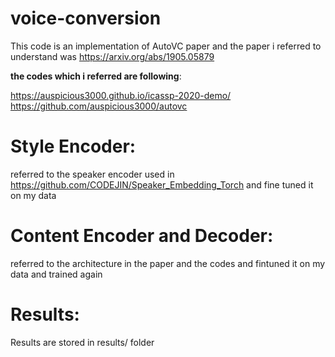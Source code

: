 # voice-conversion

This code is an implementation of AutoVC paper and the paper i referred to understand was
https://arxiv.org/abs/1905.05879


 **the codes which i referred are following**:


https://auspicious3000.github.io/icassp-2020-demo/
https://github.com/auspicious3000/autovc


# Style Encoder:
referred to the speaker encoder used in 
https://github.com/CODEJIN/Speaker_Embedding_Torch
and fine tuned it on my data 

# Content Encoder and Decoder:
referred to the architecture in the paper and the codes and fintuned it on my data and trained again

# Results:
Results are stored in results/ folder


